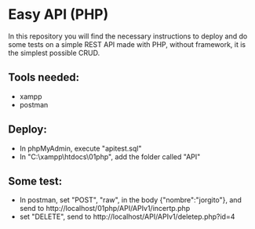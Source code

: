 # Easy API (PHP)
In this repository you will find the necessary instructions to deploy and do some tests on a simple REST API made with PHP, without framework, it is the simplest possible CRUD.

## Tools needed:
* xampp
* postman

## Deploy:
* In phpMyAdmin, execute "apitest.sql"
* In "C:\xampp\htdocs\01php", add the folder called "API"

## Some test:
* In postman, set "POST", "raw", in the body {"nombre":"jorgito"}, and send to http://localhost/01php/API/APIv1/incertp.php
* set "DELETE", send to http://localhost/API/APIv1/deletep.php?id=4




